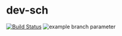 # dev-sch

[![Build Status](https://dev.azure.com/vujo3/nhl/_apis/build/status/Qutianer.dev-sch?branchName=main)](https://dev.azure.com/vujo3/nhl/_build/latest?definitionId=3&branchName=main)
![example branch parameter](https://github.com/github/docs/actions/workflows/main.yml/badge.svg?branch=feature-1)

